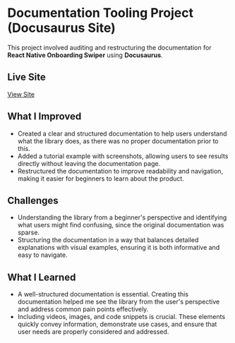 # Documentation Tooling Project (Docusaurus Site)

This project involved auditing and restructuring the documentation for **React Native Onboarding Swiper** using **Docusaurus**.

## Live Site
[View Site](https://fisayosportfolio.vercel.app/docs/documentation-tooling/intro)

## What I Improved
- Created a clear and structured documentation to help users understand what the library does, as there was no proper documentation prior to this.
- Added a tutorial example with screenshots, allowing users to see results directly without leaving the documentation page.
- Restructured the documentation to improve readability and navigation, making it easier for beginners to learn about the product.

## Challenges
- Understanding the library from a beginner's perspective and identifying what users might find confusing, since the original documentation was sparse.
- Structuring the documentation in a way that balances detailed explanations with visual examples, ensuring it is both informative and easy to navigate.


## What I Learned
- A well-structured documentation is essential. Creating this documentation helped me see the library from the user's perspective and address common pain points effectively.
- Including videos, images, and code snippets is crucial. These elements quickly convey information, demonstrate use cases, and ensure that user needs are properly considered and addressed.
